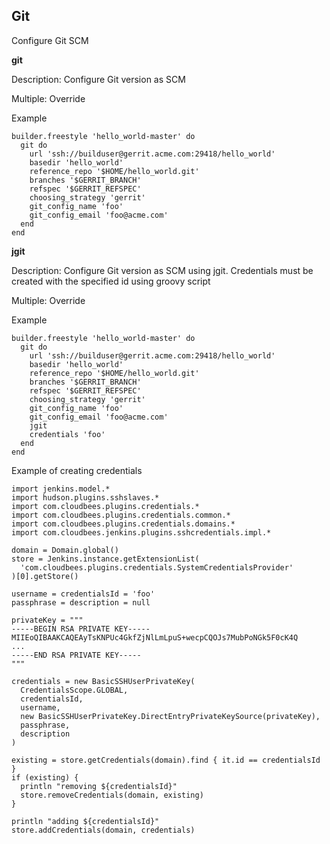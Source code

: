 ## Git

Configure Git SCM

**git**

Description: Configure Git version as SCM

Multiple: Override

Example

    builder.freestyle 'hello_world-master' do
      git do
        url 'ssh://builduser@gerrit.acme.com:29418/hello_world'
        basedir 'hello_world'
        reference_repo '$HOME/hello_world.git'
        branches '$GERRIT_BRANCH'
        refspec '$GERRIT_REFSPEC'
        choosing_strategy 'gerrit'
        git_config_name 'foo'
        git_config_email 'foo@acme.com'
      end
    end

**jgit**

Description: Configure Git version as SCM using jgit. Credentials must be created with the specified id using groovy script

Multiple: Override

Example

    builder.freestyle 'hello_world-master' do
      git do
        url 'ssh://builduser@gerrit.acme.com:29418/hello_world'
        basedir 'hello_world'
        reference_repo '$HOME/hello_world.git'
        branches '$GERRIT_BRANCH'
        refspec '$GERRIT_REFSPEC'
        choosing_strategy 'gerrit'
        git_config_name 'foo'
        git_config_email 'foo@acme.com'
        jgit
        credentials 'foo'
      end
    end

Example of creating credentials

    import jenkins.model.*
    import hudson.plugins.sshslaves.*
    import com.cloudbees.plugins.credentials.*
    import com.cloudbees.plugins.credentials.common.*
    import com.cloudbees.plugins.credentials.domains.*
    import com.cloudbees.jenkins.plugins.sshcredentials.impl.*

    domain = Domain.global()
    store = Jenkins.instance.getExtensionList(
      'com.cloudbees.plugins.credentials.SystemCredentialsProvider'
    )[0].getStore()

    username = credentialsId = 'foo'
    passphrase = description = null

    privateKey = """
    -----BEGIN RSA PRIVATE KEY-----
    MIIEoQIBAAKCAQEAyTsKNPUc4GkfZjNlLmLpuS+wecpCQOJs7MubPoNGk5F0cK4Q
    ...
    -----END RSA PRIVATE KEY-----
    """

    credentials = new BasicSSHUserPrivateKey(
      CredentialsScope.GLOBAL,
      credentialsId,
      username,
      new BasicSSHUserPrivateKey.DirectEntryPrivateKeySource(privateKey),
      passphrase,
      description
    )

    existing = store.getCredentials(domain).find { it.id == credentialsId }
    if (existing) {
      println "removing ${credentialsId}"
      store.removeCredentials(domain, existing)
    }

    println "adding ${credentialsId}"
    store.addCredentials(domain, credentials)

